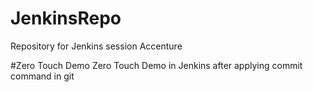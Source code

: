 # JenkinsRepo
Repository for Jenkins session Accenture

#Zero Touch Demo
Zero Touch Demo in Jenkins after applying commit command in git
